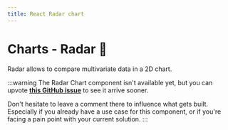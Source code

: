 ```yaml
---
title: React Radar chart
---
```


# Charts - Radar 🚧

<p class="description">Radar allows to compare multivariate data in a 2D chart.</p>

:::warning
The Radar Chart component isn't available yet, but you can upvote [**this GitHub issue**](https://github.com/mui/mui-x/issues/7925) to see it arrive sooner.

Don't hesitate to leave a comment there to influence what gets built.
Especially if you already have a use case for this component, or if you're facing a pain point with your current solution.
:::
